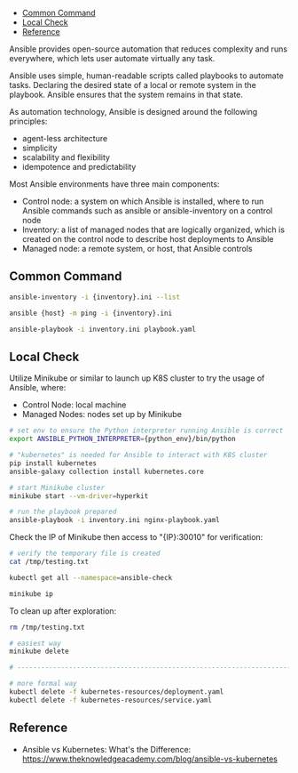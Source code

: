 
- [Common Command](#common-command)
- [Local Check](#local-check)
- [Reference](#reference)


Ansible provides open-source automation that reduces complexity and runs everywhere,
which lets user automate virtually any task.

Ansible uses simple, human-readable scripts called playbooks to automate tasks.
Declaring the desired state of a local or remote system in the playbook.
Ansible ensures that the system remains in that state.

As automation technology, Ansible is designed around the following principles:
- agent-less architecture
- simplicity
- scalability and flexibility
- idempotence and predictability

Most Ansible environments have three main components:
- Control node: a system on which Ansible is installed, where to run Ansible commands
such as ansible or ansible-inventory on a control node
- Inventory: a list of managed nodes that are logically organized, which is created
on the control node to describe host deployments to Ansible
- Managed node: a remote system, or host, that Ansible controls


## Common Command
```sh
ansible-inventory -i {inventory}.ini --list

ansible {host} -m ping -i {inventory}.ini

ansible-playbook -i inventory.ini playbook.yaml
```


## Local Check
Utilize Minikube or similar to launch up K8S cluster to try the usage of Ansible, where:
- Control Node: local machine
- Managed Nodes: nodes set up by Minikube


```sh
# set env to ensure the Python interpreter running Ansible is correct
export ANSIBLE_PYTHON_INTERPRETER={python_env}/bin/python

# "kubernetes" is needed for Ansible to interact with K8S cluster
pip install kubernetes
ansible-galaxy collection install kubernetes.core

# start Minikube cluster
minikube start --vm-driver=hyperkit

# run the playbook prepared
ansible-playbook -i inventory.ini nginx-playbook.yaml
```

Check the IP of Minikube then access to "{IP}:30010" for verification:
```sh
# verify the temporary file is created
cat /tmp/testing.txt

kubectl get all --namespace=ansible-check

minikube ip
```


To clean up after exploration:
```sh
rm /tmp/testing.txt

# easiest way
minikube delete

# -------------------------------------------------------------------------------------

# more formal way
kubectl delete -f kubernetes-resources/deployment.yaml
kubectl delete -f kubernetes-resources/service.yaml
```


## Reference
- Ansible vs Kubernetes: What's the Difference: https://www.theknowledgeacademy.com/blog/ansible-vs-kubernetes
